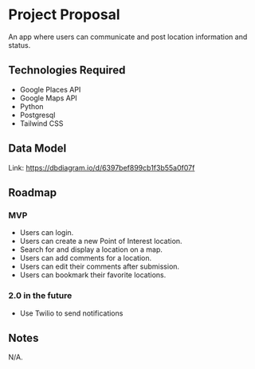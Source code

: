 # Project Proposal

An app where users can communicate and post location information and status.

## Technologies Required

- Google Places API
- Google Maps API
- Python
- Postgresql
- Tailwind CSS

## Data Model

Link: https://dbdiagram.io/d/6397bef899cb1f3b55a0f07f

## Roadmap

### MVP

- Users can login.
- Users can create a new Point of Interest location.
- Search for and display a location on a map.
- Users can add comments for a location.
- Users can edit their comments after submission.
- Users can bookmark their favorite locations.

### 2.0 in the future

- Use Twilio to send notifications

## Notes

N/A.
